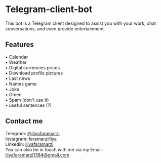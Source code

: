 # Telegram-client-bot
This bot is a Telegram client designed to assist you with your work, chat conversations, and even provide entertainment.

## Features
• Calendar <br />
• Weather <br />
• Digital currencies prices <br />
• Download profile pictures <br />
• Last news <br />
• Names game <br />
• Joke <br />
• Omen <br />
• Spam (don't use it) <br />
• useful sentences (?) 

## Contact me 
Telegram: [@iliyafaramarzi](https://t.me/iliyaFaramarzi)<br />
Instagram: [faramarziiliya](https://www.instagram.com/faramarziiliya/)<br />
Linkedin: [iliyafaramarzi](https://www.linkedin.com/in/iliya-faramarzi-13109a21a/)<br />
You can also be in touch with me via my Email:<br />
iliyafaramarzi1384@gmail.com
